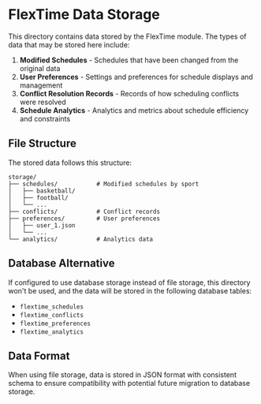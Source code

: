 # FlexTime Data Storage

This directory contains data stored by the FlexTime module. The types of data that may be stored here include:

1. **Modified Schedules** - Schedules that have been changed from the original data
2. **User Preferences** - Settings and preferences for schedule displays and management
3. **Conflict Resolution Records** - Records of how scheduling conflicts were resolved
4. **Schedule Analytics** - Analytics and metrics about schedule efficiency and constraints

## File Structure

The stored data follows this structure:

```
storage/
├── schedules/           # Modified schedules by sport
│   ├── basketball/
│   ├── football/
│   └── ...
├── conflicts/           # Conflict records
├── preferences/         # User preferences
│   ├── user_1.json
│   └── ...
└── analytics/           # Analytics data
```

## Database Alternative

If configured to use database storage instead of file storage, this directory won't be used, and the data will be stored in the following database tables:

- `flextime_schedules`
- `flextime_conflicts`
- `flextime_preferences`
- `flextime_analytics`

## Data Format

When using file storage, data is stored in JSON format with consistent schema to ensure compatibility with potential future migration to database storage. 